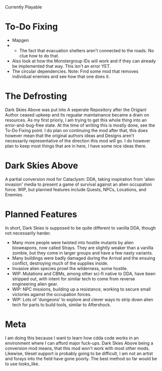 Currently Playable
# To-Do Fixing
 - Mapgen
 - - The fact that evacuation shelters aren't connected to the roads. No clue how to do that.
 - Also look at how the Monstergroup IDs will work and if they can already be implemented that way. This isn't an error YET.
 - The circular dependencies. Note: Find some mod that removes individual enemies and see how that one does it.

# The Defrosting
Dark Skies Above was put into A seperate Repository after the Origianl Author ceased upkeep and its regualar maintainance became a drain on resources. As my first prioriy, I am trying to get this whole thing into an error-and-bug-free state. At the time of writing this is mostly done, see the To-Do Fixing point. I do plan on continuing the mod after that, this does however mean that the original authors ideas and Designs aren't necessarily representative of the direction this mod will go. I do however plan to keep most things that are in here, I have some nice ideas there.

# Dark Skies Above
A partial conversion mod for Cataclysm: DDA, taking inspiration from 'alien invasion' media to present a game of survival against an alien occupation force. WIP, but planned features include Quests, NPCs, Locations, and Enemies.

# Planned Features
In short, Dark Skies is supposed to be quite different to vanilla DDA, though not necessarily harder. 

 - Many more people were twisted into hostile mutants by alien bioweapons, now called Strays. They are slightly weaker than a vanilla zombie, but they come in larger groups and have a few nasty variants.
 - Many buildings were badly damaged during the Arrival and the ensuing conflict, destroying much of the supplies inside. 
 - Invasive alien species prowl the wilderness, some hostile.
 - WIP: Mutations and CBMs, among other sci-fi native to DDA, have been stripped out, with intent for similar tech to come from reverse engineering alien gear.
 - WIP: NPC missions, building up a resistance, working to secure small victories against the occupation forces.
 - WIP: Lots of 'dungeons' to explore and clever ways to strip down alien tech for parts to build tools, similar to Aftershock.

# Meta
I am doing this because I want to learn how cdda code works in an environment where I can afford major fuck-ups.
Dark Skies Above being a conversion mod means, that this mod won't work with most other mods. Likewise, tileset support is probably going to be difficult, I am not an artist and forays into the field have gone poorly. The best method so far would be to use looks_like.
